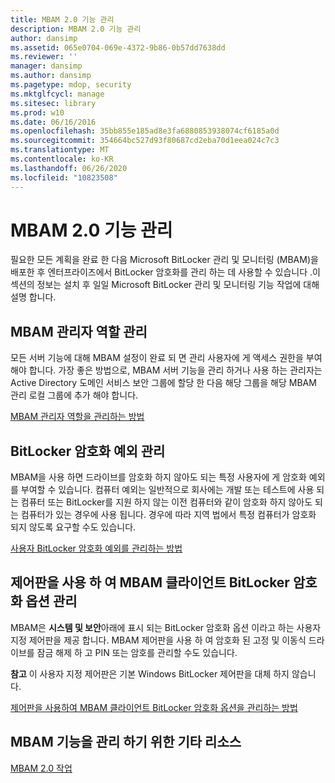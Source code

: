 ```yaml
---
title: MBAM 2.0 기능 관리
description: MBAM 2.0 기능 관리
author: dansimp
ms.assetid: 065e0704-069e-4372-9b86-0b57dd7638dd
ms.reviewer: ''
manager: dansimp
ms.author: dansimp
ms.pagetype: mdop, security
ms.mktglfcycl: manage
ms.sitesec: library
ms.prod: w10
ms.date: 06/16/2016
ms.openlocfilehash: 35bb855e185ad8e3fa6880853938074cf6185a0d
ms.sourcegitcommit: 354664bc527d93f80687cd2eba70d1eea024c7c3
ms.translationtype: MT
ms.contentlocale: ko-KR
ms.lasthandoff: 06/26/2020
ms.locfileid: "10823508"
---
```

# MBAM 2.0 기능 관리


필요한 모든 계획을 완료 한 다음 Microsoft BitLocker 관리 및 모니터링 (MBAM)을 배포한 후 엔터프라이즈에서 BitLocker 암호화를 관리 하는 데 사용할 수 있습니다 .이 섹션의 정보는 설치 후 일일 Microsoft BitLocker 관리 및 모니터링 기능 작업에 대해 설명 합니다.

## MBAM 관리자 역할 관리


모든 서버 기능에 대해 MBAM 설정이 완료 되 면 관리 사용자에 게 액세스 권한을 부여 해야 합니다. 가장 좋은 방법으로, MBAM 서버 기능을 관리 하거나 사용 하는 관리자는 Active Directory 도메인 서비스 보안 그룹에 할당 한 다음 해당 그룹을 해당 MBAM 관리 로컬 그룹에 추가 해야 합니다.

[MBAM 관리자 역할을 관리하는 방법](how-to-manage-mbam-administrator-roles-mbam-2.md)

## BitLocker 암호화 예외 관리


MBAM을 사용 하면 드라이브를 암호화 하지 않아도 되는 특정 사용자에 게 암호화 예외를 부여할 수 있습니다. 컴퓨터 예외는 일반적으로 회사에는 개발 또는 테스트에 사용 되는 컴퓨터 또는 BitLocker를 지원 하지 않는 이전 컴퓨터와 같이 암호화 하지 않아도 되는 컴퓨터가 있는 경우에 사용 됩니다. 경우에 따라 지역 법에서 특정 컴퓨터가 암호화 되지 않도록 요구할 수도 있습니다.

[사용자 BitLocker 암호화 예외를 관리하는 방법](how-to-manage-user-bitlocker-encryption-exemptions-mbam-2.md)

## 제어판을 사용 하 여 MBAM 클라이언트 BitLocker 암호화 옵션 관리


MBAM은 **시스템 및 보안**아래에 표시 되는 BitLocker 암호화 옵션 이라고 하는 사용자 지정 제어판을 제공 합니다. MBAM 제어판을 사용 하 여 암호화 된 고정 및 이동식 드라이브를 잠금 해제 하 고 PIN 또는 암호를 관리할 수도 있습니다.

**참고**  이 사용자 지정 제어판은 기본 Windows BitLocker 제어판을 대체 하지 않습니다.

 

[제어판을 사용하여 MBAM 클라이언트 BitLocker 암호화 옵션을 관리하는 방법](how-to-manage-mbam-client-bitlocker-encryption-options-by-using-the-control-panel-mbam-2.md)

## MBAM 기능을 관리 하기 위한 기타 리소스


[MBAM 2.0 작업](operations-for-mbam-20-mbam-2.md)

 

 





